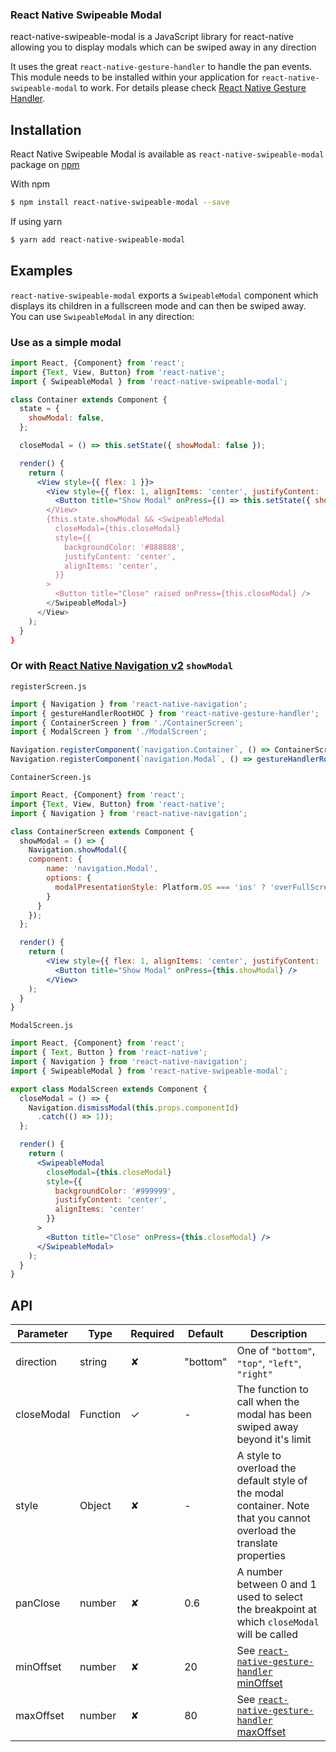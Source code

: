 ### React Native Swipeable Modal 

react-native-swipeable-modal is a JavaScript library for react-native allowing you to display modals which can be swiped away in any direction

It uses the great `react-native-gesture-handler` to handle the pan events. This module needs to be installed within your application for `react-native-swipeable-modal` to work.
For details please check [React Native Gesture Handler](https://kmagiera.github.io/react-native-gesture-handler/).

## Installation

React Native Swipeable Modal is available as `react-native-swipeable-modal` package on [npm](https://www.npmjs.com/)

With npm

```bash
$ npm install react-native-swipeable-modal --save
```

If using yarn

```bash
$ yarn add react-native-swipeable-modal
```

## Examples

`react-native-swipeable-modal` exports a `SwipeableModal` component which displays its children in a fullscreen mode and can then be swiped away.<br/>
You can use `SwipeableModal` in any direction:

### Use as a simple modal

```jsx
import React, {Component} from 'react';
import {Text, View, Button} from 'react-native';
import { SwipeableModal } from 'react-native-swipeable-modal';

class Container extends Component {
  state = {
    showModal: false,
  };

  closeModal = () => this.setState({ showModal: false });

  render() {
    return (
      <View style={{ flex: 1 }}>
        <View style={{ flex: 1, alignItems: 'center', justifyContent: 'center, backgroundColor: '#FFFFFF' }}>
          <Button title="Show Modal" onPress={() => this.setState({ showModal: true })} />
        </View>
        {this.state.showModal && <SwipeableModal
          closeModal={this.closeModal}
          style={{
            backgroundColor: '#888888',
            justifyContent: 'center',
            alignItems: 'center',
          }}
        >
          <Button title="Close" raised onPress={this.closeModal} />
        </SwipeableModal>}
      </View>
    );
  }
}
```

### Or with [React Native Navigation v2](https://wix.github.io/react-native-navigation/v2/#/) `showModal`

`registerScreen.js`
```jsx
import { Navigation } from 'react-native-navigation';
import { gestureHandlerRootHOC } from 'react-native-gesture-handler';
import { ContainerScreen } from './ContainerScreen';
import { ModalScreen } from './ModalScreen';

Navigation.registerComponent(`navigation.Container`, () => ContainerScreen);
Navigation.registerComponent(`navigation.Modal`, () => gestureHandlerRootHOC(ModalScreen));
```

`ContainerScreen.js`
```jsx
import React, {Component} from 'react';
import {Text, View, Button} from 'react-native';
import { Navigation } from 'react-native-navigation';

class ContainerScreen extends Component {
  showModal = () => {
    Navigation.showModal({
    component: {
        name: 'navigation.Modal',
        options: {
          modalPresentationStyle: Platform.OS === 'ios' ? 'overFullScreen' : 'overCurrentContext' // 'overfullScreen' on IOS allows us to see the back content while swiping the modal
        }
      }
    });
  };

  render() {
    return (
        <View style={{ flex: 1, alignItems: 'center', justifyContent: 'center' }}>
          <Button title="Show Modal" onPress={this.showModal} />
        </View>
    );
  }
}
```

`ModalScreen.js`
```jsx
import React, {Component} from 'react';
import { Text, Button } from 'react-native';
import { Navigation } from 'react-native-navigation';
import { SwipeableModal } from 'react-native-swipeable-modal';

export class ModalScreen extends Component {
  closeModal = () => {
    Navigation.dismissModal(this.props.componentId)
      .catch(() => 1));
  };

  render() {
    return (
      <SwipeableModal
        closeModal={this.closeModal}
        style={{
          backgroundColor: '#999999',
          justifyContent: 'center',
          alignItems: 'center'
        }}
      >
        <Button title="Close" onPress={this.closeModal} />
      </SwipeableModal>
    );
  }
}
```

## API

| Parameter      |   Type   | Required |  Default | Description                                                                                                |
|----------------|----------|----------|----------|------------------------------------------------------------------------------------------------------------|
| direction      | string   | ✘        | "bottom" | One of `"bottom"`, `"top"`, `"left"`, `"right"`|
| closeModal     | Function | ✓        | -        | The function to call when the modal has been swiped away beyond it's limit|
| style          | Object   | ✘        | -        | A style to overload the default style of the modal container. Note that you cannot overload the translate properties|
| panClose       | number   | ✘        | 0.6      | A number between 0 and 1 used to select the breakpoint at which `closeModal` will be called|
| minOffset      | number   | ✘        | 20       | See [`react-native-gesture-handler` minOffset](https://kmagiera.github.io/react-native-gesture-handler/docs/handler-pan.html#minoffsetx)|
| maxOffset      | number   | ✘        | 80       | See [`react-native-gesture-handler` maxOffset](https://kmagiera.github.io/react-native-gesture-handler/docs/handler-pan.html#maxoffsetx)|

